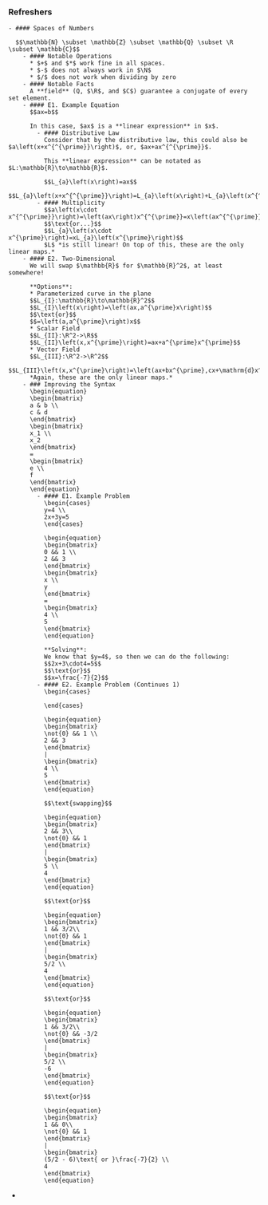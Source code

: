 ### Refreshers
	- #### Spaces of Numbers
	  
	  $$\mathbb{N} \subset \mathbb{Z} \subset \mathbb{Q} \subset \R \subset \mathbb{C}$$
		- #### Notable Operations
		  * $+$ and $*$ work fine in all spaces.
		  * $-$ does not always work in $\N$
		  * $/$ does not work when dividing by zero
		- #### Notable Facts
		  A **field** (Q, $\R$, and $C$) guarantee a conjugate of every set element.
		- #### E1. Example Equation
		  $$ax=b$$
		  
		  In this case, $ax$ is a **linear expression** in $x$.
			- #### Distributive Law
			  Consider that by the distributive law, this could also be $a\left(x+x^{^{\prime}}\right)$, or, $ax+ax^{^{\prime}}$.
			  
			  This **linear expression** can be notated as $L:\mathbb{R}\to\mathbb{R}$.
			  
			  $$L_{a}\left(x\right)=ax$$
			  $$L_{a}\left(x+x^{^{\prime}}\right)=L_{a}\left(x\right)+L_{a}\left(x^{^{\prime}}\right)$$
			- #### Multiplicity
			  $$a\left(x\cdot x^{^{\prime}}\right)=\left(ax\right)x^{^{\prime}}=x\left(ax^{^{\prime}}\right)$$
			  $$\text{or...}$$
			  $$L_{a}\left(x\cdot x^{\prime}\right)=xL_{a}\left(x^{\prime}\right)$$
			  $L$ *is still linear! On top of this, these are the only linear maps.*
		- #### E2. Two-Dimensional
		  We will swap $\mathbb{R}$ for $\mathbb{R}^2$, at least somewhere!
		  
		  **Options**:
		  * Parameterized curve in the plane
		  $$L_{I}:\mathbb{R}\to\mathbb{R}^2$$
		  $$L_{I}\left(x\right)=\left(ax,a^{\prime}x\right)$$
		  $$\text{or}$$
		  $$=\left(a,a^{\prime}\right)x$$
		  * Scalar Field
		  $$L_{II}:\R^2->\R$$
		  $$L_{II}\left(x,x^{\prime}\right)=ax+a^{\prime}x^{\prime}$$
		  * Vector Field
		  $$L_{III}:\R^2->\R^2$$
		  $$L_{III}\left(x,x^{\prime}\right)=\left(ax+bx^{\prime},cx+\mathrm{d}x^{\prime}\right)$$
		  *Again, these are the only linear maps.*
		- ### Improving the Syntax
		  \begin{equation}
		  \begin{bmatrix}
		  a & b \\
		  c & d
		  \end{bmatrix}
		  \begin{bmatrix}
		  x_1 \\
		  x_2
		  \end{bmatrix}
		  =
		  \begin{bmatrix}
		  e \\
		  f
		  \end{bmatrix}
		  \end{equation}
			- #### E1. Example Problem
			  \begin{cases}
			  y=4 \\
			  2x+3y=5
			  \end{cases}
			  
			  \begin{equation}
			  \begin{bmatrix}
			  0 && 1 \\
			  2 && 3
			  \end{bmatrix}
			  \begin{bmatrix}
			  x \\
			  y
			  \end{bmatrix}
			  =
			  \begin{bmatrix}
			  4 \\
			  5
			  \end{bmatrix}
			  \end{equation}
			  
			  **Solving**:
			  We know that $y=4$, so then we can do the following:
			  $$2x+3\cdot4=5$$
			  $$\text{or}$$
			  $$x=\frac{-7}{2}$$
			- #### E2. Example Problem (Continues 1)
			  \begin{cases}
			  
			  \end{cases}
			  
			  \begin{equation}
			  \begin{bmatrix}
			  \not{0} && 1 \\
			  2 && 3
			  \end{bmatrix}
			  |
			  \begin{bmatrix}
			  4 \\
			  5
			  \end{bmatrix}
			  \end{equation}
			  
			  $$\text{swapping}$$
			  
			  \begin{equation}
			  \begin{bmatrix}
			  2 && 3\\
			  \not{0} && 1
			  \end{bmatrix}
			  |
			  \begin{bmatrix}
			  5 \\
			  4
			  \end{bmatrix}
			  \end{equation}
			  
			  $$\text{or}$$
			  
			  \begin{equation}
			  \begin{bmatrix}
			  1 && 3/2\\
			  \not{0} && 1
			  \end{bmatrix}
			  |
			  \begin{bmatrix}
			  5/2 \\
			  4
			  \end{bmatrix}
			  \end{equation}
			  
			  $$\text{or}$$
			  
			  \begin{equation}
			  \begin{bmatrix}
			  1 && 3/2\\
			  \not{0} && -3/2
			  \end{bmatrix}
			  |
			  \begin{bmatrix}
			  5/2 \\
			  -6
			  \end{bmatrix}
			  \end{equation}
			  
			  $$\text{or}$$
			  
			  \begin{equation}
			  \begin{bmatrix}
			  1 && 0\\
			  \not{0} && 1
			  \end{bmatrix}
			  |
			  \begin{bmatrix}
			  (5/2 - 6)\text{ or }\frac{-7}{2} \\
			  4
			  \end{bmatrix}
			  \end{equation}
-